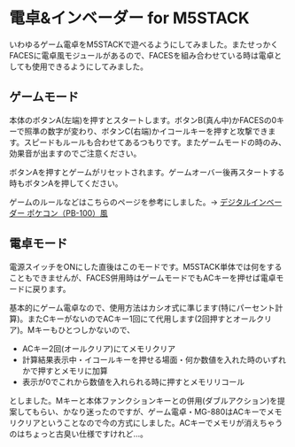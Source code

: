 # 電卓&インベーダー for M5STACK
いわゆるゲーム電卓をM5STACKで遊べるようにしてみました。またせっかくFACESに電卓風モジュールがあるので、FACESを組み合わせている時は電卓としても使用できるようにしてみました。
## ゲームモード
本体のボタンA(左端)を押すとスタートします。ボタンB(真ん中)かFACESの0キーで照準の数字が変わり、ボタンC(右端)かイコールキーを押すと攻撃できます。スピードもルールも合わせてあるつもりです。またゲームモードの時のみ、効果音が出ますのでご注意ください。

ボタンAを押すとゲームがリセットされます。ゲームオーバー後再スタートする時もボタンAを押してください。

ゲームのルールなどはこちらのページを参考にしました。→ [デジタルインベーダー  ポケコン（PB-100）風](http://85data.world.coocan.jp/02-info-soft-pb100-di.html)
## 電卓モード
電源スイッチをONにした直後はこのモードです。M5STACK単体では何をすることもできませんが、FACES併用時はゲームモードでもACキーを押せば電卓モードに戻ります。

基本的にゲーム電卓なので、使用方法はカシオ式に準じます(特にパーセント計算)。またCキーがないのでACキー1回にて代用します(2回押すとオールクリア)。Mキーもひとつしかないので、
* ACキー2回(オールクリア)にてメモリクリア
* 計算結果表示中・イコールキーを押せる場面・何か数値を入れた時のいずれかで押すとメモリに加算
* 表示が0でこれから数値を入れられる時に押すとメモリリコール

としました。Mキーと本体ファンクションキーとの併用(ダブルアクション)を提案してもらい、かなり迷ったのですが、ゲーム電卓・MG-880はACキーでメモリクリアということなので今の方式にしました。ACキーでメモリが消えちゃうのはちょっと古臭い仕様ですけれど…。
